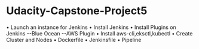 # Udacity-Capstone-Project5


•	Launch an instance for Jenkins
•	Install Jenkins
•	Install Plugins on Jenkins --Blue Ocean --AWS Plugin
•	Install aws-cli,eksctl,kubectl
•	Create Cluster and Nodes
•	Dockerfile
•	Jenkinsfile
•	Pipeline
